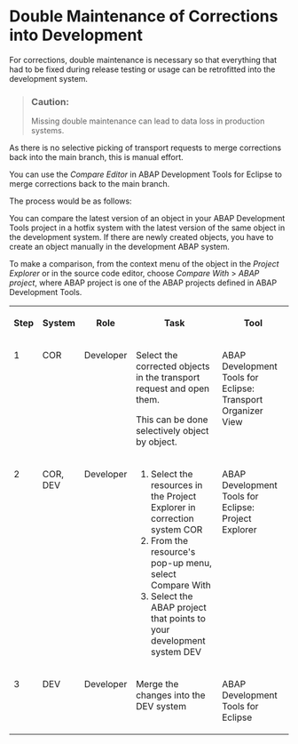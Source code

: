 <!-- loio1241b144b83b4ca9a317db326e36950d -->

# Double Maintenance of Corrections into Development

For corrections, double maintenance is necessary so that everything that had to be fixed during release testing or usage can be retrofitted into the development system.

> ### Caution:  
> Missing double maintenance can lead to data loss in production systems.

As there is no selective picking of transport requests to merge corrections back into the main branch, this is manual effort.

You can use the *Compare Editor* in ABAP Development Tools for Eclipse to merge corrections back to the main branch.

The process would be as follows:

You can compare the latest version of an object in your ABAP Development Tools project in a hotfix system with the latest version of the same object in the development system. If there are newly created objects, you have to create an object manually in the development ABAP system.

To make a comparison, from the context menu of the object in the *Project Explorer* or in the source code editor, choose *Compare With* \> *ABAP project*, where ABAP project is one of the ABAP projects defined in ABAP Development Tools.


<table>
<tr>
<th valign="top">

Step



</th>
<th valign="top">

System



</th>
<th valign="top">

Role



</th>
<th valign="top">

Task



</th>
<th valign="top">

Tool



</th>
</tr>
<tr>
<td valign="top">

1



</td>
<td valign="top">

COR



</td>
<td valign="top">

Developer



</td>
<td valign="top">

Select the corrected objects in the transport request and open them.

This can be done selectively object by object.



</td>
<td valign="top">

ABAP Development Tools for Eclipse: Transport Organizer View



</td>
</tr>
<tr>
<td valign="top">

2



</td>
<td valign="top">

COR, DEV



</td>
<td valign="top">

Developer



</td>
<td valign="top">

1.  Select the resources in the Project Explorer in correction system COR
2.  From the resource's pop-up menu, select Compare With
3.  Select the ABAP project that points to your development system DEV



</td>
<td valign="top">

ABAP Development Tools for Eclipse: Project Explorer



</td>
</tr>
<tr>
<td valign="top">

3



</td>
<td valign="top">

DEV



</td>
<td valign="top">

Developer



</td>
<td valign="top">

Merge the changes into the DEV system



</td>
<td valign="top">

ABAP Development Tools for Eclipse



</td>
</tr>
</table>

